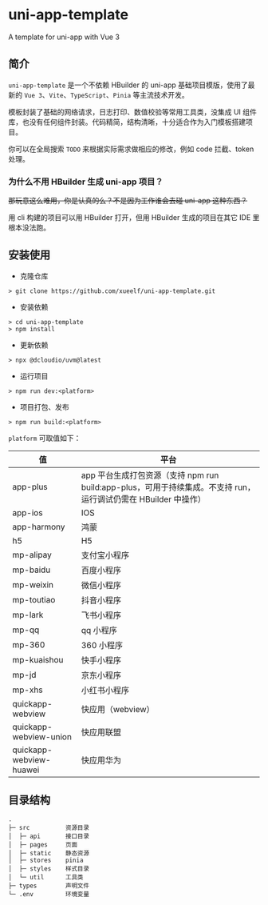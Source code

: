 # uni-app-template

A template for uni-app with Vue 3

## 简介

`uni-app-template` 是一个不依赖 HBuilder 的 uni-app 基础项目模版，使用了最新的 `Vue 3`、`Vite`、`TypeScript`、`Pinia` 等主流技术开发。

模板封装了基础的网络请求，日志打印、数值校验等常用工具类，没集成 UI 组件库，也没有任何组件封装。代码精简，结构清晰，十分适合作为入门模板搭建项目。

你可以在全局搜索 `TODO` 来根据实际需求做相应的修改，例如 code 拦截、token 处理。

### 为什么不用 HBuilder 生成 uni-app 项目？

~~那玩意这么难用，你是认真的么？不是因为工作谁会去碰 uni-app 这种东西？~~

用 cli 构建的项目可以用 HBuilder 打开，但用 HBuilder 生成的项目在其它 IDE 里根本没法跑。

## 安装使用

- 克隆仓库

```shell
> git clone https://github.com/xueelf/uni-app-template.git
```

- 安装依赖

```shell
> cd uni-app-template
> npm install
```

- 更新依赖

```shell
> npx @dcloudio/uvm@latest
```

- 运行项目

```shell
> npm run dev:<platform>
```

- 项目打包、发布

```shell
> npm run build:<platform>
```

`platform` 可取值如下：

| 值                      | 平台                                                                                                            |
| ----------------------- | --------------------------------------------------------------------------------------------------------------- |
| app-plus                | app 平台生成打包资源（支持 npm run build:app-plus，可用于持续集成。不支持 run，运行调试仍需在 HBuilder 中操作） |
| app-ios                 | IOS                                                                                                             |
| app-harmony             | 鸿蒙                                                                                                            |
| h5                      | H5                                                                                                              |
| mp-alipay               | 支付宝小程序                                                                                                    |
| mp-baidu                | 百度小程序                                                                                                      |
| mp-weixin               | 微信小程序                                                                                                      |
| mp-toutiao              | 抖音小程序                                                                                                      |
| mp-lark                 | 飞书小程序                                                                                                      |
| mp-qq                   | qq 小程序                                                                                                       |
| mp-360                  | 360 小程序                                                                                                      |
| mp-kuaishou             | 快手小程序                                                                                                      |
| mp-jd                   | 京东小程序                                                                                                      |
| mp-xhs                  | 小红书小程序                                                                                                    |
| quickapp-webview        | 快应用（webview）                                                                                               |
| quickapp-webview-union  | 快应用联盟                                                                                                      |
| quickapp-webview-huawei | 快应用华为                                                                                                      |

## 目录结构

```text
.
├─ src          资源目录
│  ├─ api       接口目录
│  ├─ pages     页面
│  ├─ static    静态资源
│  ├─ stores    pinia
│  ├─ styles    样式目录
│  └─ util      工具类
├─ types        声明文件
└─ .env         环境变量
```

